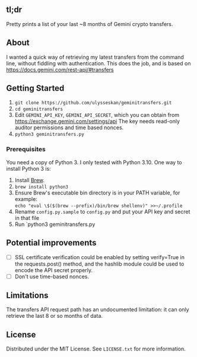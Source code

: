 <!-- ABOUT THE PROJECT -->
## tl;dr
Pretty prints a list of your last ~8 months of Gemini crypto transfers.

## About
I wanted a quick way of retrieving my latest transfers from the command line, without fiddling with
authentication.  This does the job, and is based on https://docs.gemini.com/rest-api/#transfers

<!-- GETTING STARTED -->
## Getting Started

1. ```git clone https://github.com/ulysseskan/geminitransfers.git```
2. ```cd geminitransfers```
3. Edit `GEMINI_API_KEY`, `GEMINI_API_SECRET`, which you can obtain from
   https://exchange.gemini.com/settings/api The key needs read-only auditor permissions and time based nonces.
4. ```python3 geminitransfers.py```

### Prerequisites

You need a copy of Python 3.  I only tested with Python 3.10.  One way to install Python 3 is:

1. Install [Brew](https://brew.sh).
2. ```brew install python3```
3. Ensure Brew's executable bin directory is in your PATH variable, for example:<br>
```echo "eval \$($(brew --prefix)/bin/brew shellenv)" >>~/.profile```
4. Rename `config.py.sample` to `config.py` and put your API key and secret in that file
5. Run `python3 geminitransfers.py

## Potential improvements

- [ ] SSL certificate verification could be enabled by setting verify=True in the requests.post()
method, and the hashlib module could be used to encode the API secret properly.
- [ ] Don't use time-based nonces.

## Limitations

The transfers API request path has an undocumented limitation: it can only retrieve the last 8 or so
months of data.

<!-- LICENSE -->
## License

Distributed under the MIT License. See `LICENSE.txt` for more information.
